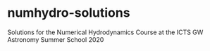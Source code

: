 # numhydro-solutions
Solutions for the Numerical Hydrodynamics Course at the ICTS GW Astronomy Summer School 2020
